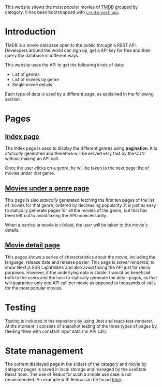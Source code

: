 This website shows the most popular movies of [TMDB](https://www.themoviedb.org/) grouped by category. It has been bootstrapped with [`create-next-app`](https://github.com/vercel/next.js/tree/canary/packages/create-next-app).

# Introduction

TMDB is a movie database open to the public through a REST API. Developers around the world can sign up, get a API key for free and then query the database in different ways.

This website uses the API to get the following kinds of data:

- List of genres
- List of movies by genre
- Single movie details

Each type of data is used by a different page, as explained in the following section.

# Pages

## [Index page](https://github.com/SGolbert/sgolbert-movie-challenge/blob/master/pages/index.js)

The index page is used to display the different genres using **pagination**. It is _statically_ generated and therefore will be served very fast by the CDN without making an API call.

Once the user clicks on a genre, he will be taken to the next page: list of movies under that genre.

## [Movies under a genre page](https://github.com/SGolbert/sgolbert-movie-challenge/blob/master/pages/categories/%5Bcategory_id%5D.js)

This page is also _statically_ generated fetching the first ten pages of the list of movies for that genre, ordered by decreasing popularity. It is just as easy to statically generate pages for all the movies of the genre, but that has been left out to avoid taxing the API unnecessarilly.

When a particular movie is clicked, the user will be taken to the movie's details.

## [Movie detail page](https://github.com/SGolbert/sgolbert-movie-challenge/blob/master/pages/movies/%5Bmovie_id%5D.js)

This pages shows a series of characteristics about the movie, including the language, release date and release poster. This page is _server rendered_, to show Next.js SSR capabilities and also avoid taxing the API just for demo purposes. However, if the underlying data is stable it would be beneficial both to the users and the host to statically generate the detail pages, as that will guarantee only one API call per movie as opposed to thousands of calls for the most popular movies.

# Testing

Testing is included in the repository by using Jest and react-test-renderer. At the moment it consists of snapshot testing of the three types of pages by feeding them with constant input data (no API call).

# State management

The current displayed page in the sliders of the category and movie by category pages is saved in local storage and managed by the useState React hook. The use of Redux for such a simple use case is not recommended.
An example with Redux can be found [here](https://github.com/SGolbert/expensify-app).
